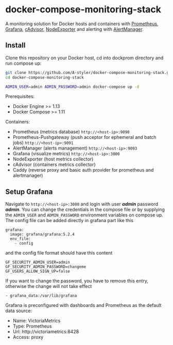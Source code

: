 docker-compose-monitoring-stack
========

A monitoring solution for Docker hosts and containers with [Prometheus](https://prometheus.io/), [Grafana](http://grafana.org/), [cAdvisor](https://github.com/google/cadvisor),
[NodeExporter](https://github.com/prometheus/node_exporter) and alerting with [AlertManager](https://github.com/prometheus/alertmanager).

## Install

Clone this repository on your Docker host, cd into dockprom directory and run compose up:

```bash
git clone https://github.com/A-styler/docker-compose-monitoring-stack.git
cd docker-compose-monitoring-stack

ADMIN_USER=admin ADMIN_PASSWORD=admin docker-compose up -d
```

Prerequisites:

* Docker Engine >= 1.13
* Docker Compose >= 1.11

Containers:

* Prometheus (metrics database) `http://<host-ip>:9090`
* Prometheus-Pushgateway (push acceptor for ephemeral and batch jobs) `http://<host-ip>:9091`
* AlertManager (alerts management) `http://<host-ip>:9093`
* Grafana (visualize metrics) `http://<host-ip>:3000`
* NodeExporter (host metrics collector)
* cAdvisor (containers metrics collector)
* Caddy (reverse proxy and basic auth provider for prometheus and alertmanager)

## Setup Grafana

Navigate to `http://<host-ip>:3000` and login with user ***admin*** password ***admin***. You can change the credentials in the compose file or by supplying the `ADMIN_USER` and `ADMIN_PASSWORD` environment variables on compose up. The config file can be added directly in grafana part like this
```
grafana:
  image: grafana/grafana:5.2.4
  env_file:
    - config

```
and the config file format should have this content
```
GF_SECURITY_ADMIN_USER=admin
GF_SECURITY_ADMIN_PASSWORD=changeme
GF_USERS_ALLOW_SIGN_UP=false
```
If you want to change the password, you have to remove this entry, otherwise the change will not take effect
```
- grafana_data:/var/lib/grafana
```

Grafana is preconfigured with dashboards and Prometheus as the default data source:

* Name: VictoriaMetrics
* Type: Prometheus
* Url: http://victoriametrics:8428
* Access: proxy

